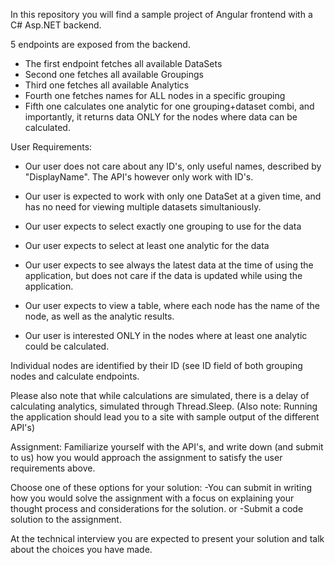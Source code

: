 In this repository you will find a sample project of Angular frontend with a C# Asp.NET backend.
 
5 endpoints are exposed from the backend.
 
- The first endpoint fetches all available DataSets
- Second one fetches all available Groupings
- Third one fetches all available Analytics
- Fourth one fetches names for ALL nodes in a specific grouping
- Fifth one calculates one analytic for one grouping+dataset combi, and importantly, it returns data ONLY for the nodes where data can be calculated.
 
User Requirements:
 
- Our user does not care about any ID's, only useful names, described by "DisplayName". The API's however only work with ID's.
 
- Our user is expected to work with only one DataSet at a given time, and has no need for viewing multiple datasets simultaniously.
 
- Our user expects to select exactly one grouping to use for the data
 
- Our user expects to select at least one analytic for the data
 
- Our user expects to see always the latest data at the time of using the application, but does not care if the data is updated while using the application.
 
- Our user expects to view a table, where each node has the name of the node, as well as the analytic results.
 
- Our user is interested ONLY in the nodes where at least one analytic could be calculated.
 
Individual nodes are identified by their ID (see ID field of both grouping nodes and calculate endpoints.
 
Please also note that while calculations are simulated, there is a delay of calculating analytics, simulated through Thread.Sleep.
(Also note: Running the application should lead you to a site with sample output of the different API's)
 
Assignment:
Familiarize yourself with the API's, and write down (and submit to us) how you would approach the assignment to satisfy the user requirements above.
 
Choose one of these options for your solution:
-You can submit in writing how you would solve the assignment with a focus on explaining your thought process and considerations for the solution.
or
-Submit a code solution to the assignment.

At the technical interview you are expected to present your solution and talk about the choices you have made.
